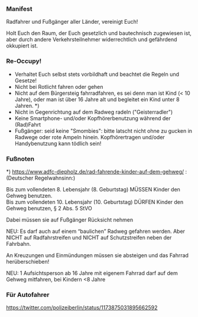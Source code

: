 ### Manifest

Radfahrer und Fußgänger aller Länder, vereinigt Euch!

Holt Euch den Raum, der Euch gesetzlich und bautechnisch zugewiesen ist, aber durch andere Verkehrsteilnehmer widerrechtlich und gefährdend okkupiert ist.

### Re-Occupy!

* Verhaltet Euch selbst stets vorbildhaft und beachtet die Regeln und Gesetze!
* Nicht bei Rotlicht fahren oder gehen
* Nicht auf dem Bürgersteig fahrradfahren, es sei denn man ist Kind (< 10 Jahre), oder man ist über 16 Jahre alt und begleitet ein Kind unter 8 Jahren. *)
* Nicht in Gegenrichtung auf dem Radweg radeln ("Geisterradler")
* Keine Smartphone- und/oder Kopfhörerbenutzung während der (Rad)Fahrt
* Fußgänger: seid keine "Smombies": bitte latscht nicht ohne zu gucken in Radwege oder rote Ampeln hinein. Kopfhörertragen und/oder Handybenutzung kann tödlich sein!

### Fußnoten

*) https://www.adfc-diepholz.de/rad-fahrende-kinder-auf-dem-gehweg/ : (Deutscher Regelwahnsinn:)

Bis zum vollendeten 8. Lebensjahr (8. Geburtstag) MÜSSEN Kinder den Gehweg benutzen.  
Bis zum vollendeten 10. Lebensjahr (10. Geburtstag) DÜRFEN Kinder den Gehweg benutzen, § 2 Abs. 5 StVO

Dabei müssen sie auf Fußgänger Rücksicht nehmen

NEU: Es darf auch auf einem “baulichen” Radweg gefahren werden. Aber NICHT auf Radfahrstreifen und NICHT auf Schutzstreifen neben der Fahrbahn.

An Kreuzungen und Einmündungen müssen sie absteigen und das Fahrrad herüberschieben!

NEU: 1 Aufsichtsperson ab 16 Jahre mit eigenem Fahrrad darf auf dem Gehweg mitfahren, bei Kindern <8 Jahre


### Für Autofahrer
https://twitter.com/polizeiberlin/status/1173875031895662592
